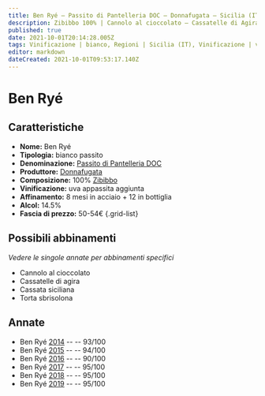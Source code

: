 ```yaml
---
title: Ben Ryé – Passito di Pantelleria DOC – Donnafugata – Sicilia (IT) – 50-54€ – 4★-5★
description: Zibibbo 100% | Cannolo al cioccolato – Cassatelle di Agira – Cassata siciliana – Torta sbrisolona
published: true
date: 2021-10-01T20:14:28.005Z
tags: Vinificazione | bianco, Regioni | Sicilia (IT), Vinificazione | varietale, passito, Valutazioni | 5 stelle, Zibibbo, Prezzi | 50-54€, Cannolo al cioccolato, Cassatelle di agira, Cassata siciliana, Torta sbrisolona
editor: markdown
dateCreated: 2021-10-01T09:53:17.140Z
---
```


# Ben Ryé

## Caratteristiche
- **Nome:** Ben Ryé
- **Tipologia:** bianco passito
- **Denominazione:** [Passito di Pantelleria DOC](/denominazioni/Italia/Sicilia/DOC/PAssito-di-Pantelleria)
- **Produttore:** [Donnafugata](/produttori/Italia/Sicilia/Donnafugata) 
- **Composizione:** 100% [Zibibbo](/vitigni/Italia/bacca-bianca/zibibbo)
- **Vinificazione:** uva appassita aggiunta
- **Affinamento:** 8 mesi in acciaio + 12 in bottiglia
- **Alcol:** 14.5%
- **Fascia di prezzo:** 50-54€
{.grid-list}

## Possibili abbinamenti
*Vedere le singole annate per abbinamenti specifici*

- Cannolo al cioccolato
- Cassatelle di agira
- Cassata siciliana
- Torta sbrisolona

## Annate

- Ben Ryé [2014](vini/Italia/Sicilia/Donnafugata/Ben-Rye/2014) -- <span class="star-5"></span> -- 93/100
- Ben Ryé [2015](vini/Italia/Sicilia/Donnafugata/Ben-Rye/2015) -- <span class="star-5"></span> -- 94/100
- Ben Ryé [2016](vini/Italia/Sicilia/Donnafugata/Ben-Rye/2016) -- <span class="star-4"></span> -- 90/100
- Ben Ryé [2017](vini/Italia/Sicilia/Donnafugata/Ben-Rye/2017) -- <span class="star-5"></span> -- 95/100
- Ben Ryé [2018](vini/Italia/Sicilia/Donnafugata/Ben-Rye/2018) -- <span class="star-5"></span> -- 95/100
- Ben Ryé [2019](vini/Italia/Sicilia/Donnafugata/Ben-Rye/2019) -- <span class="star-5"></span> -- 95/100

